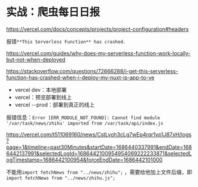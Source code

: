 # 实战：爬虫每日日报



https://vercel.com/docs/concepts/projects/project-configuration#headers





报错`**This Serverless Function** has crashed.`

https://vercel.com/guides/why-does-my-serverless-function-work-locally-but-not-when-deployed



https://stackoverflow.com/questions/72666288/i-get-this-serverless-function-has-crashed-when-i-deploy-my-nuxt-js-app-to-ve





- vercel dev：本地部署
- vercel：预览部署到线上
- vercel --prod：部署到真正的线上





报错信息：`Error [ERR_MODULE_NOT_FOUND]: Cannot find module '/var/task/news/zhihu' imported from /var/task/api/index.js`

https://vercel.com/t511069160/news/CstLyoh3cLg7wEp4rqr1vp1J87xH/logs?page=1&timeline=past30Minutes&startDate=1686440337991&endDate=1686442137991&selectedLogId=1686442100954954069222233871&selectedLogTimestamp=1686442100954&forceEndDate=1686442101000



不能用`import fetchNews from "../news/zhihu";` ，需要给他加上文件后缀，即`import fetchNews from "../news/zhihu.js";`

```

```

